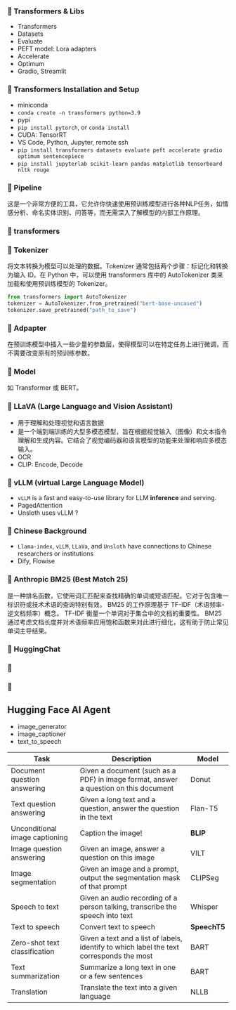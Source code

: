 
### 🥃 Transformers & Libs

- Transformers
- Datasets
- Evaluate
- PEFT model: Lora adapters
- Accelerate
- Optimum
- Gradio, Streamlit

### 🥃 Transformers Installation and Setup

- miniconda
- `conda create -n transformers python=3.9`
- pypi
- `pip install pytorch`, or `conda install`
- CUDA: TensorRT
- VS Code, Python, Jupyter, remote ssh
- `pip install transformers datasets evaluate peft accelerate gradio optimum sentencepiece`
- `pip install jupyterlab scikit-learn pandas matplotlib tensorboard nltk rouge`

### 🥃 Pipeline

这是一个非常方便的工具，它允许你快速使用预训练模型进行各种NLP任务，如情感分析、命名实体识别、问答等，而无需深入了解模型的内部工作原理。

### 🥃 transformers

### 🥃 Tokenizer

将文本转换为模型可以处理的数据。Tokenizer 通常包括两个步骤：标记化和转换为输入 ID。在 Python 中，可以使用 transformers 库中的 AutoTokenizer 类来加载和使用预训练模型的 Tokenizer。

```python
from transformers import AutoTokenizer
tokenizer = AutoTokenizer.from_pretrained("bert-base-uncased")
tokenizer.save_pretrained("path_to_save")
```

### 🥃 Adpapter

在预训练模型中插入一些少量的参数层，使得模型可以在特定任务上进行微调，而不需要改变原有的预训练参数。

### 🥃 Model

如 Transformer 或 BERT。

### 🥃 LLaVA (Large Language and Vision Assistant)

- 用于理解和处理视觉和语言数据
- 是一个端到端训练的大型多模态模型，旨在根据视觉输入（图像）和文本指令理解和生成内容。它结合了视觉编码器和语言模型的功能来处理和响应多模态输入。
- OCR
- CLIP: Encode, Decode


### 🥃 vLLM (virtual Large Language Model)

- `vLLM` is a fast and easy-to-use library for LLM **inference** and serving.
- PagedAttention
- Unsloth uses vLLM ?

### 🥃 Chinese Background

- `Llama-index`, `vLLM`, `LLaVa`, and `Unsloth` have connections to Chinese researchers or institutions
- Dify, Flowise

### 🥃 Anthropic BM25 (Best Match 25)

是一种排名函数，它使用词汇匹配来查找精确的单词或短语匹配。它对于包含唯一标识符或技术术语的查询特别有效。
BM25 的工作原理基于 TF-IDF（术语频率-逆文档频率）概念。 TF-IDF 衡量一个单词对于集合中的文档的重要性。 BM25 通过考虑文档长度并对术语频率应用饱和函数来对此进行细化，这有助于防止常见单词主导结果。

### 🥃 HuggingChat

### 🥃 

### 🥃 


## Hugging Face AI Agent

- image_generator
- image_captioner
- text_to_speech

| Task                          | Description                                                                                      | Model    |
| ----------------------------- | ------------------------------------------------------------------------------------------------ | -------- |
| Document question answering    | Given a document (such as a PDF) in image format, answer a question on this document              | Donut    |
| Text question answering        | Given a long text and a question, answer the question in the text                                 | Flan-T5  |
| Unconditional image captioning | Caption the image!                                                                               | **BLIP**     |
| Image question answering       | Given an image, answer a question on this image                                                  | VILT     |
| Image segmentation             | Given an image and a prompt, output the segmentation mask of that prompt                         | CLIPSeg  |
| Speech to text                 | Given an audio recording of a person talking, transcribe the speech into text                    | Whisper  |
| Text to speech                 | Convert text to speech                                                                           | **SpeechT5** |
| Zero-shot text classification  | Given a text and a list of labels, identify to which label the text corresponds the most         | BART     |
| Text summarization             | Summarize a long text in one or a few sentences                                                  | BART     |
| Translation                    | Translate the text into a given language                                                         | NLLB     |
